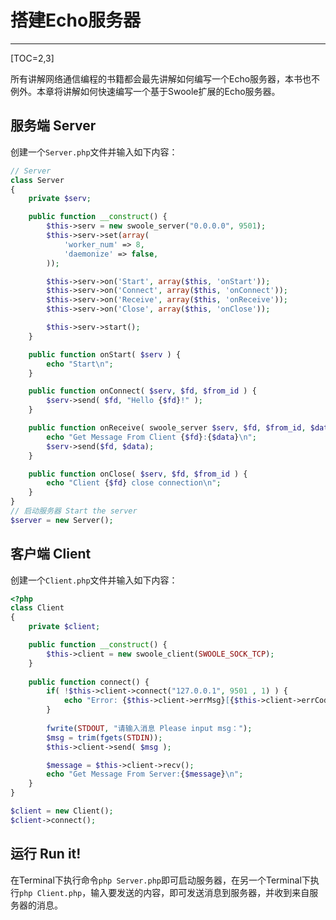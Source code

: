 # 搭建Echo服务器

---

[TOC=2,3]

所有讲解网络通信编程的书籍都会最先讲解如何编写一个Echo服务器，本书也不例外。本章将讲解如何快速编写一个基于Swoole扩展的Echo服务器。


## 服务端 Server
创建一个`Server.php`文件并输入如下内容：

```php
// Server
class Server
{
    private $serv;

    public function __construct() {
        $this->serv = new swoole_server("0.0.0.0", 9501);
        $this->serv->set(array(
            'worker_num' => 8,
            'daemonize' => false,
        ));

        $this->serv->on('Start', array($this, 'onStart'));
        $this->serv->on('Connect', array($this, 'onConnect'));
        $this->serv->on('Receive', array($this, 'onReceive'));
        $this->serv->on('Close', array($this, 'onClose'));

        $this->serv->start();
    }

    public function onStart( $serv ) {
        echo "Start\n";
    }

    public function onConnect( $serv, $fd, $from_id ) {
        $serv->send( $fd, "Hello {$fd}!" );
    }

    public function onReceive( swoole_server $serv, $fd, $from_id, $data ) {
        echo "Get Message From Client {$fd}:{$data}\n";
        $serv->send($fd, $data);
    }

    public function onClose( $serv, $fd, $from_id ) {
        echo "Client {$fd} close connection\n";
    }
}
// 启动服务器 Start the server
$server = new Server();
```

## 客户端 Client

创建一个`Client.php`文件并输入如下内容：

```php
<?php
class Client
{
	private $client;

	public function __construct() {
		$this->client = new swoole_client(SWOOLE_SOCK_TCP);
	}
	
	public function connect() {
		if( !$this->client->connect("127.0.0.1", 9501 , 1) ) {
			echo "Error: {$this->client->errMsg}[{$this->client->errCode}]\n";
		}
		
		fwrite(STDOUT, "请输入消息 Please input msg：");  
		$msg = trim(fgets(STDIN));
		$this->client->send( $msg );

        $message = $this->client->recv();
        echo "Get Message From Server:{$message}\n";
	}
}

$client = new Client();
$client->connect();
```

## 运行 Run it!
在Terminal下执行命令`php Server.php`即可启动服务器，在另一个Terminal下执行`php Client.php`，输入要发送的内容，即可发送消息到服务器，并收到来自服务器的消息。

